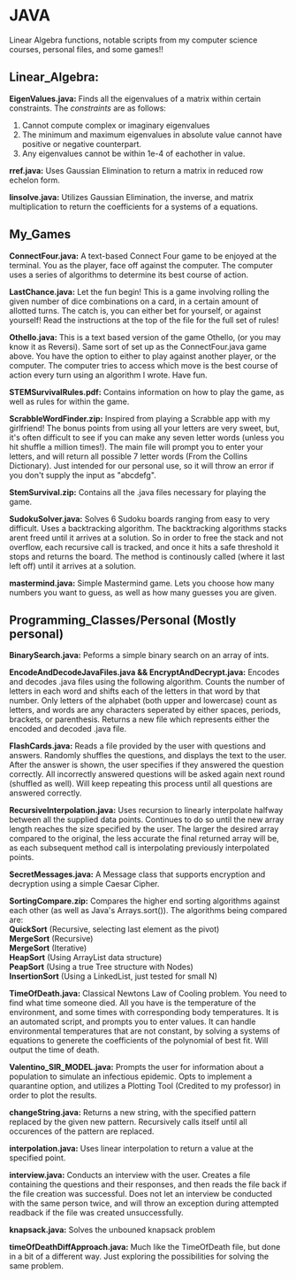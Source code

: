# JAVA
Linear Algebra functions, notable scripts from my computer science courses, personal files, and some games!!

## Linear_Algebra:
**EigenValues.java:** Finds all the eigenvalues of a matrix within certain constraints. The *constraints* are as follows:
1. Cannot compute complex or imaginary eigenvalues
2. The minimum and maximum eigenvalues in absolute value cannot have positive or negative counterpart.
3. Any eigenvalues cannot be within 1e-4 of eachother in value.

**rref.java:** Uses Gaussian Elimination to return a matrix in reduced row echelon form.

**linsolve.java:** Utilizes Gaussian Elimination, the inverse, and matrix multiplication to return the coefficients for a systems of a equations.

## My_Games
**ConnectFour.java:** A text-based Connect Four game to be enjoyed at the terminal. You as the player, face off against the computer. The computer uses a series of algorithms to determine its best course of action. 

**LastChance.java:** Let the fun begin! This is a game involving rolling the given number of dice combinations on a card, in a certain amount of allotted turns. The catch is, you can either bet for yourself, or against yourself! Read the instructions at the top of the file for the full set of rules!

**Othello.java:** This is a text based version of the game Othello, (or you may know it as Reversi). Same sort of set up as the ConnectFour.java game above. You have the option to either to play against another player, or the computer. The computer tries to access which move is the best course of action every turn using an algorithm I wrote. Have fun.

**STEMSurvivalRules.pdf:** Contains information on how to play the game, as well as rules for within the game. 

**ScrabbleWordFinder.zip:** Inspired from playing a Scrabble app with my girlfriend! The bonus points from using all your letters are very sweet, but, it's often difficult to see if you can make any seven letter words (unless you hit shuffle a million times!). The main file will prompt you to enter your letters, and will return all possible 7 letter words (From the Collins Dictionary). Just intended for our personal use, so it will throw an error if you don't supply the input as "abcdefg". 

**StemSurvival.zip:** Contains all the .java files necessary for playing the game.

**SudokuSolver.java:** Solves 6 Sudoku boards ranging from easy to very difficult. Uses a backtracking algorithm. The backtracking algorithms stacks arent freed until it arrives at a solution. So in order to free the stack and not overflow, each recursive call is tracked, and once it hits a safe threshold it stops and returns the board. The method is continously called (where it last left off) until it arrives at a solution.

**mastermind.java:** Simple Mastermind game. Lets you choose how many numbers you want to guess, as well as how many guesses you are given.

## Programming_Classes/Personal (Mostly personal)
**BinarySearch.java:** Peforms a simple binary search on an array of ints.

**EncodeAndDecodeJavaFiles.java && EncryptAndDecrypt.java:** Encodes and decodes .java files using the following algorithm. Counts the number of letters in each word and shifts each of the letters in that word by that number. Only letters of the alphabet (both upper and lowercase) count as letters, and words are any characters seperated by either spaces, periods, brackets, or parenthesis. Returns a new file which represents either the encoded and decoded .java file.

**FlashCards.java:** Reads a file provided by the user with questions and answers. Randomly shuffles the questions, and displays the text to the user. After the answer is shown, the user specifies if they answered the question correctly. All incorrectly answered questions will be asked again next round (shuffled as well). Will keep repeating this process until all questions are answered correctly.

**RecursiveInterpolation.java:** Uses recursion to linearly interpolate halfway between all the supplied data points. Continues to do so until the new array length reaches the size specified by the user. The larger the desired array compared to the original, the less accurate the final returned array will be, as each subsequent method call is interpolating previously interpolated points.

**SecretMessages.java:** A Message class that supports encryption and decryption using a simple Caesar Cipher. 

**SortingCompare.zip:** Compares the higher end sorting algorithms against each other (as well as Java's Arrays.sort()). The algorithms being compared are:
<br> **QuickSort** (Recursive, selecting last element as the pivot)
<br> **MergeSort** (Recursive)
<br> **MergeSort** (Iterative)
<br> **HeapSort**  (Using ArrayList data structure)
<br> **PeapSort**  (Using a true Tree structure with Nodes) 
<br> **InsertionSort** (Using a LinkedList, just tested for small N)

**TimeOfDeath.java:** Classical Newtons Law of Cooling problem. You need to find what time someone died. All you have is the temperature of the environment, and some times with corresponding body temperatures. It is an automated script, and prompts you to enter values. It can handle environmental temperatures that are not constant, by solving a systems of equations to generete the coefficients of the polynomial of best fit. Will output the time of death.

**Valentino_SIR_MODEL.java:** Prompts the user for information about a population to simulate an infectious epidemic. Opts to implement a quarantine option, and utilizes a Plotting Tool (Credited to my professor) in order to plot the results.

**changeString.java:** Returns a new string, with the specified pattern replaced by the given new pattern. Recursively calls itself until all occurences of the pattern are replaced.

**interpolation.java:** Uses linear interpolation to return a value at the specified point.

**interview.java:** Conducts an interview with the user. Creates a file containing the questions and their responses, and then reads the file back if the file creation was successful. Does not let an interview be conducted with the same person twice, and will throw an exception during attempted readback if the file was created unsuccessfully. 

**knapsack.java:** Solves the unbouned knapsack problem

**timeOfDeathDiffApproach.java:** Much like the TimeOfDeath file, but done in a bit of a different way. Just exploring the possibilities for solving the same problem.
